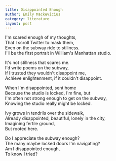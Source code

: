 ```yaml
---
title: Disappointed Enough
author: Emily Mackevicius
category: literature
layout: post
---
```


I'm scared enough of my thoughts,  
That I scroll Twitter to mask them,  
Even on the subway ride to stillness.  
I'll be the first portrait in William's Manhattan studio.  

It's not stillness that scares me.  
I'd write poems on the subway,  
If I trusted they wouldn't disappoint me,  
Achieve enlightenment, if it couldn't disappoint.  

When I'm disappointed, sent home  
Because the studio is locked, I'm fine, but  
I'm often not strong enough to get on the subway,  
Knowing the studio really might be locked.  

Ivy grows in tendrils over the sidewalk,  
Already disappointed, beautiful, lonely in the city,  
Imagining fertile ground,  
But rooted here.  

Do I appreciate the subway enough?  
The many maybe locked doors I'm navigating?  
Am I disappointed enough,  
To know I tried?  




     
